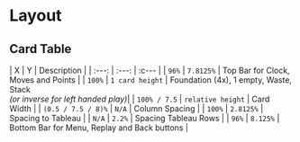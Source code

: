 # Layout

## Card Table

| X | Y | Description |
| :---: | :---: | :c--- |
| `96%` | `7.8125%` | Top Bar for Clock, Moves and Points |
| `100%` | `1 card height` | Foundation (4x), 1 empty, Waste, Stack <br>*(or inverse for left handed play)*|
| `100% / 7.5` | `relative height` | Card Width |
| `(0.5 / 7.5 / 8)%` | `N/A` | Column Spacing |
| `100%` | `2.8125%` | Spacing to Tableau |
| `N/A` | `2.2%` | Spacing Tableau Rows |
| `96%` | `8.125%` | Bottom Bar for Menu, Replay and Back buttons |
